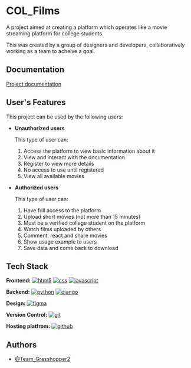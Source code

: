 
#  COL_Films


 A project aimed at creating a platform which operates like a movie streaming platform for college students.

This was created by a group of designers and developers, collaboratively working as a team to acheive a goal.
## Documentation

[Project documentation](https://docs.google.com/document/d/145kbgsx4rARj-HbCKTThbBU3ufYAEQ3K-SC6HVPdpVQ/edit?usp=share_link)


## User's Features

This project can be used by the following users:

- **Unauthorized users**

    This type of user can:

    1. Access the platform to view basic information about it
    2. View and interact with the documentation
    3. Register to view more details
    4. No access to use until registered
    5. View all available movies


- **Authorized users**

    This type of user can:
    
    1. Have full access to the platform
    2. Upload short movies (not more than 15 minutes)
    3. Must be a verified college student on the platform
    4. Watch films uploaded by others
    5. Comment, react and share movies
    6. Show usage example to users
    7. Save data and come back to download




## Tech Stack

**Frontend:** 
[![html5](https://img.shields.io/badge/html-yellow?style=for-the-badge&logo=html5&logoColor=orangered)]()
[![css](https://img.shields.io/badge/css-black?style=for-the-badge&logo=css3&logoColor=blue)]()
[![javascript](https://img.shields.io/badge/Javascript-0A66C2?style=for-the-badge&logo=javascript&logoColor=yellow)]()

**Backend:**
[![python](https://img.shields.io/badge/python-0A66C2?style=for-the-badge&logo=python&logoColor=purple)]()
[![django](https://img.shields.io/badge/django-purple?style=for-the-badge&logo=django&logoColor=blue)]()


**Design:**
[![figma](https://img.shields.io/badge/figma-blue?style=for-the-badge&logo=figma&logoColor=orangered)]()

**Version Control:**
[![git](https://img.shields.io/badge/git-0A66C2?style=for-the-badge&logo=git&logoColor=black)]()

**Hosting platfrom:**
[![github](https://img.shields.io/badge/github-0A66C2?style=for-the-badge&logo=github&logoColor=black)]()

## Authors

- [@Team_Grasshopper2](https://docs.google.com/document/u/0/d/1nysQ9c2N-0JxaLofn2wXT_Zjo9PXs7zLZDv3nSjXczY/edit)

